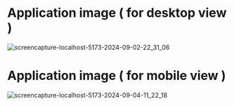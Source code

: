 # Application image ( for desktop view )
![screencapture-localhost-5173-2024-09-02-22_31_06](https://github.com/user-attachments/assets/9e0ee296-b2a5-4d5c-8712-2d34a92c0f05)
# Application image ( for mobile view )
![screencapture-localhost-5173-2024-09-04-11_22_18](https://github.com/user-attachments/assets/25df5622-b842-4748-b3f3-65760f803c4c)
